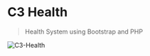 # C3 Health
> Health System using Bootstrap and PHP

![C3-Health](https://user-images.githubusercontent.com/38335297/158394526-00149e16-baaf-4c69-accf-9876820b7ecc.PNG)
